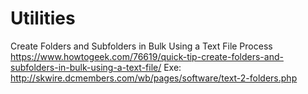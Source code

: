 # Utilities
 Create Folders and Subfolders in Bulk Using a Text File
 Process
 https://www.howtogeek.com/76619/quick-tip-create-folders-and-subfolders-in-bulk-using-a-text-file/
 Exe:
 http://skwire.dcmembers.com/wb/pages/software/text-2-folders.php
